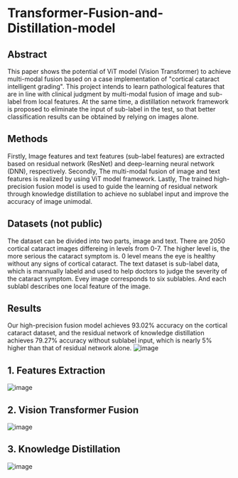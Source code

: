 # Transformer-Fusion-and-Distillation-model
## Abstract
This paper shows the potential of ViT model (Vision Transformer) to achieve multi-modal fusion based on a case implementation of "cortical cataract intelligent grading". This project intends to learn pathological features that are in line with clinical judgment by multi-modal fusion of image and sub-label from local features. At the same time, a distillation network framework is proposed to eliminate the input of sub-label in the test, so that better classification results can be obtained by relying on images alone. 
## Methods
Firstly, Image features and text features (sub-label features) are extracted based on residual network (ResNet) and deep-learning neural network (DNN), respectively. 
Secondly, The multi-modal fusion of image and text features is realized by using ViT model framework.
Lastly, The trained high-precision fusion model is used to guide the learning of residual network through knowledge distillation to achieve no sublabel input and improve the accuracy of image unimodal. 
## Datasets (not public)
The dataset can be divided into two parts, image and text. There are 2050 cortical cataract images differeing in levels from 0-7. The higher level is, the more serious the cataract symptom is. 0 level means the eye is healthy without any signs of cortical cataract. The text dataset is sub-label data, which is mannually labeld and used to help doctors to judge the severity of the cataract symptom. Evey image corresponds to six sublables. And each sublabl describes one local feature of the image. 
## Results
Our high-precision fusion model achieves 93.02% accuracy on the cortical cataract dataset, and the residual network of knowledge distillation achieves 79.27% accuracy without sublabel input, which is nearly 5% higher than that of residual network alone.
![image](https://github.com/HenryJlh/Transformer-Fusion-and-Distillation-model/assets/106720714/87df2571-9a96-4846-b0d3-acffdf4675d3)
## 1. Features Extraction
![image](https://github.com/HenryJlh/Transformer-Fusion-and-Distillation-model/assets/106720714/ca4c53c0-ea84-4bba-9d03-30aeac06c11d)
## 2. Vision Transformer Fusion
![image](https://github.com/HenryJlh/Transformer-Fusion-and-Distillation-model/assets/106720714/92c574d4-15d1-4b61-8498-e17d6119760f)
## 3. Knowledge Distillation
![image](https://github.com/HenryJlh/Transformer-Fusion-and-Distillation-model/assets/106720714/130f863a-0b80-4e1c-9fcc-0298eac63459)

